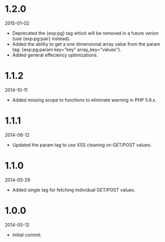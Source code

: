 # 1.2.0

2015-01-02

- Deprecated the {exp:pg} tag which will be removed in a future verion (use {exp:pg:pair} instead).
- Added the ability to get a one dimensional array value from the param tag: {exp:pg:param key="key" array_key="values"}.
- Added general effeciency optimizations.

# 1.1.2

2014-10-11

- Added missing scope to functions to eliminate warning in PHP 5.6.x.

# 1.1.1

2014-06-12

- Updated the param tag to use XSS cleaning on GET/POST values.

# 1.1.0

2014-05-29

- Added single tag for fetching individual GET/POST values.

# 1.0.0

2014-05-12

- Initial commit.
